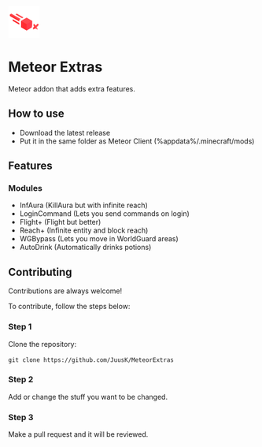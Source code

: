 
![Logo](/src/main/resources/assets/meteorextras/icon.png)



# Meteor Extras

Meteor addon that adds extra features.


## How to use
- Download the latest release
- Put it in the same folder as Meteor Client (%appdata%/.minecraft/mods)




## Features

### Modules
- InfAura (KillAura but with infinite reach)
- LoginCommand (Lets you send commands on login)
- Flight+ (Flight but better)
- Reach+ (Infinite entity and block reach)
- WGBypass (Lets you move in WorldGuard areas)
- AutoDrink (Automatically drinks potions)
## Contributing

Contributions are always welcome!

To contribute, follow the steps below:

### Step 1

Clone the repository:

``git clone https://github.com/JuusK/MeteorExtras``

### Step 2

Add or change the stuff you want to be changed.

### Step 3

Make a pull request and it will be reviewed.
